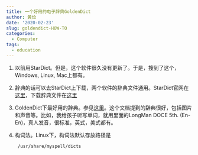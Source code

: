 ```yaml
---
title: 一个好用的电子辞典GoldenDict
author: 黄俭
date: '2020-02-23'
slug: goldendict-HOW-TO
categories:
  - Computer
tags:
  - education
---
```


1. 以前用StarDict。但是，这个软件很久没有更新了。于是，搜到了这个，Windows, Linux, Mac上都有。

2. 辞典的话可以去StarDict上下载，两个软件的辞典文件通用。StarDict官网在[这里](http://stardict-4.sourceforge.net/)，下载辞典文件在[这里](http://download.huzheng.org/zh_CN/)

3. GoldenDict下最好用的辞典。参见[这里](https://blog.yuanbin.me/posts/2013-01/2013-01-31_23-07-00/)。这个文档提到的辞典很好，包括图片和声音等。比如，我给孩子听写单词，就用里面的LongMan DOCE 5th. (En-En)，真人发音，很标准，英式，美式都有。

4. 构词法。Linux下，构词法默认存放路径是

   ```shell
    /usr/share/myspell/dicts
   ```